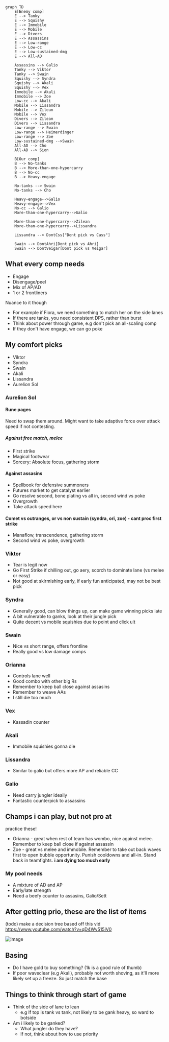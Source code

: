 ```mermaid


graph TD
    E[Enemy comp]
    E --> Tanky
    E --> Squishy
    E --> Immobile
    E --> Mobile
    E --> Divers
    E --> Assassins
    E --> Low-range
    E --> Low-cc
    E --> Low-sustained-dmg
    E --> All-AD

    Assassins --> Galio
    Tanky --> Viktor
    Tanky --> Swain
    Squishy --> Syndra
    Squishy --> Akali
    Squishy --> Vex
    Immobile --> Akali
    Immobile --> Zoe
    Low-cc --> Akali
    Mobile --> Lissandra
    Mobile --> Zilean
    Mobile --> Vex
    Divers --> Zilean
    Divers --> Lissandra
    Low-range --> Swain
    Low-range --> Heimerdinger
    Low-range --> Zoe
    Low-sustained-dmg -->Swain
    All-AD --> Cho
    All-AD --> Sion

    B[Our comp]
    B --> No-tanks
    B --> More-than-one-hypercarry
    B --> No-cc
    B --> Heavy-engage

    No-tanks --> Swain
    No-tanks --> Cho
 
    Heavy-engage-->Galio
    Heavy-engage-->Vex
    No-cc --> Galio
    More-than-one-hypercarry-->Galio
    
    More-than-one-hypercarry-->Zilean
    More-than-one-hypercarry-->Lissandra

    Lissandra --> DontCss["Dont pick vs Cass"]

    Swain --> DontAhri[Dont pick vs Ahri]
    Swain --> DontVeigar[Dont pick vs Veigar]
```

## What every comp needs

- Engage
- Disengage/peel
- Mix of AP/AD
- 1 or 2 frontliners

Nuance to it though

- For example if Fiora, we need something to match her on the side lanes
- If there are tanks, you need consistent DPS, rather than burst
- Think about power through game, e.g don't pick an all-scaling comp
- If they don't have engage, we can go poke

## My comfort picks

- Viktor
- Syndra
- Swain
- Akali
- Lissandra
- Aurelion Sol

### Aurelion Sol

#### Rune pages

Need to swap them around. Might want to take adaptive force over attack speed if not contesting.

##### Against free match, melee

- First strike
- Magical footwear
- Sorcery: Absolute focus, gathering storm

#### Against assasins

- Spellbook for defensive summoners
- Futures market to get catalyst earlier
- Go resolve second, bone plating vs all in, second wind vs poke
- Overgrowth
- Take attack speed here

#### Comet vs outranges, or vs non sustain (syndra, ori, zoe) - cant proc first strike

- Manaflow, transcendence, gathering storm
- Second wind vs poke, overgrowth

### Viktor

- Tear is legit now
- Go First Strike if chilling out, go aery, scorch to dominate lane (vs melee or easy)
- Not good at skirmishing early, if early fun anticipated, may not be best pick

### Syndra

- Generally good, can blow things up, can make game winning picks late
- A bit vulnerable to ganks, look at their jungle pick
- Quite decent vs mobile squishies due to point and click ult

### Swain

- Nice vs short range, offers frontline
- Really good vs low damage comps

### Orianna

- Controls lane well
- Good combo with other big Rs
- Remember to keep ball close against assasins
- Remember to weave AAs
- I still die too much

### Vex

- Kassadin counter

### Akali

- Immobile squishies gonna die

### Lissandra

- Similar to galio but offers more AP and reliable CC

### Galio

- Need carry jungler ideally
- Fantastic counterpick to assassins

## Champs i can play, but not pro at

practice these!

- Orianna - great when rest of team has wombo, nice against melee. Remember to keep ball close if against assassin
- Zoe - great vs melee and immobile. Remember to take out back waves first to open bubble opportunity. Punish cooldowns and all-in. Stand back in teamfights. **i am dying too much early**


### My pool needs

- A mixture of AD and AP
- Early/late strength
- Need a beefy counter to assasins, Galio/Sett

## After getting prio, these are the list of items

(todo) make a decision tree based off this vid https://www.youtube.com/watch?v=qD4Wv515IV0

![image](https://user-images.githubusercontent.com/631756/203505009-25e893eb-b565-4493-8380-37425f68d3fe.png)

## Basing

- Do I have gold to buy something? (1k is a good rule of thumb)
- If poor waveclear (e.g Akali), probably not worth shoving, as it'll more likely set up a freeze. So just match the base

## Things to think through start of game

- Think of the side of lane to lean
   - e.g If top is tank vs tank, not likely to be gank heavy, so ward to botside
- Am i likely to be ganked?
   - What jungler do they have?
   - If not, think about how to use priority
   

